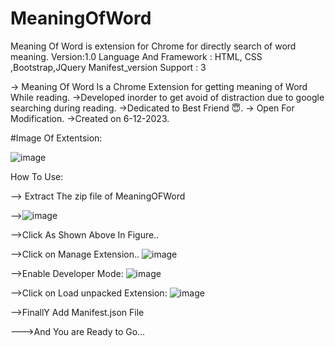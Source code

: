 # MeaningOfWord
Meaning Of Word is extension for Chrome for directly search of word meaning.
Version:1.0
Language And Framework : HTML, CSS ,Bootstrap,JQuery
Manifest_version Support : 3

-> Meaning Of Word Is a Chrome Extension for getting meaning of Word While reading.
->Developed inorder to get avoid of distraction due to google searching during reading.
->Dedicated to Best Friend 😇.
-> Open For Modification.
->Created on 6-12-2023.

#Image Of Extentsion:

![image](https://github.com/nil-01/MeaningOfWord/assets/76512153/44c5c69d-c8fd-4dab-92e3-6aa60bd9adb8)


How To Use:

--> Extract The zip file of MeaningOFWord

-->![image](https://github.com/nil-01/MeaningOfWord/assets/76512153/02e91725-9afb-4636-b24d-d1ef38a52e9d)


-->Click As Shown Above In Figure..

-->Click on Manage Extension..
![image](https://github.com/nil-01/MeaningOfWord/assets/76512153/17bc149b-4b3f-4ae2-8149-a96c9f469852)

-->Enable Developer Mode:
![image](https://github.com/nil-01/MeaningOfWord/assets/76512153/f37f0198-8391-4bb5-8fd5-c6236e16e089)

-->Click on Load unpacked Extension:
![image](https://github.com/nil-01/MeaningOfWord/assets/76512153/ec1793f2-b6d5-4c63-b04f-979f90ceedf9)

-->FinallY Add Manifest.json File 

--->And You are Ready to Go...

